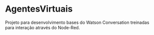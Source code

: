 # AgentesVirtuais
Projeto para desenvolvimento bases do Watson Conversation treinadas para interação através do Node-Red.
